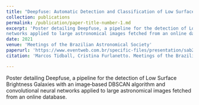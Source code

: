 ```yaml
---
title: "Deepfuse: Automatic Detection and Classification of Low Surface Brightness Galaxies with Convolutional Neural Networks"
collection: publications
permalink: /publication/paper-title-number-1.md
excerpt: 'Poster detailing Deepfuse, a pipeline for the detection of Low Surface Brightness Galaxies with an image‑based DBSCAN algorithm and convolutional neural
networks applied to large astronomical images fetched from an online database.'
date: 2021
venue: 'Meetings of the Brazilian Astronomical Society'
paperurl: 'https://www.eventweb.com.br/specific-files/presentation/sab2021/poster/35.pdf'
citation: 'Marcos Tidball, Cristina Furlanetto. Meetings of the Brazilian Astronomical Society (SAB), 2021.'

---
```

Poster detailing Deepfuse, a pipeline for the detection of Low Surface Brightness Galaxies with an image‑based DBSCAN algorithm and convolutional neural
networks applied to large astronomical images fetched from an online database.
